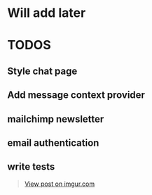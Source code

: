 # Will add later

# TODOS

## Style chat page

## Add message context provider

## mailchimp newsletter

## email authentication

## write tests

<blockquote class="imgur-embed-pub" lang="en" data-id="3RYaYy0"><a href="https://imgur.com/3RYaYy0">View post on imgur.com</a></blockquote><script async src="//s.imgur.com/min/embed.js" charset="utf-8"></script>
